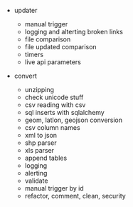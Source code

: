 
* updater

	- manual trigger
	- logging and alterting broken links
	- file comparison
	- file updated comparison
	- timers
	- live api parameters


* convert
	
	- unzipping
	- check unicode stuff
	- csv reading with csv
	- sql inserts with sqlalchemy
	- geom, latlon, geojson conversion
	- csv column names
	- xml to json
	- shp parser
	- xls parser
	- append tables
	- logging
	- alerting
	- validate
	- manual trigger by id
	- refactor, comment, clean, security